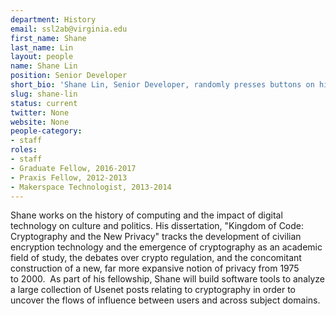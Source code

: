 ```yaml
---
department: History
email: ssl2ab@virginia.edu
first_name: Shane
last_name: Lin
layout: people
name: Shane Lin
position: Senior Developer
short_bio: 'Shane Lin, Senior Developer, randomly presses buttons on his keyboard, but we live in a universe where this results in mostly compilable code.'
slug: shane-lin
status: current
twitter: None
website: None
people-category:
- staff
roles:
- staff
- Graduate Fellow, 2016-2017
- Praxis Fellow, 2012-2013
- Makerspace Technologist, 2013-2014
---
```


Shane works on the history of computing and the impact of digital technology on culture and politics. His dissertation, "Kingdom of Code: Cryptography and the New Privacy" tracks the development of civilian encryption technology and the emergence of cryptography as an academic field of study, the debates over crypto regulation, and the concomitant construction of a new, far more expansive notion of privacy from 1975 to 2000.  As part of his fellowship, Shane will build software tools to analyze a large collection of Usenet posts relating to cryptography in order to uncover the flows of influence between users and across subject domains.
